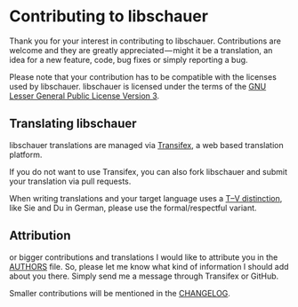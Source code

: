 # Contributing to libschauer

Thank you for your interest in contributing to libschauer. Contributions are welcome and they are greatly appreciated — might it be a translation, an idea for a new feature, code, bug fixes or simply reporting a bug.

Please note that your contribution has to be compatible with the licenses used by libschauer.
libschauer is licensed under the terms of the
[GNU Lesser General Public License Version 3](https://github.com/Huessenbergnetz/libschauer/blob/master/COPYING.LESSER).

## Translating libschauer

libschauer translations are managed via [Transifex](https://www.transifex.com/huessenbergnetz/libschauer/), a web based translation platform.

If you do not want to use Transifex, you can also fork libschauer and submit your translation via pull requests.

When writing translations and your target language uses a [T–V distinction](https://en.wikipedia.org/wiki/T–V_distinction), like Sie and Du in German, please use the formal/respectful variant.

## Attribution

or bigger contributions and translations I would like to attribute you in the [AUTHORS](https://github.com/Huessenbergnetz/libschauer/blob/master/AUTHORS) file. So, please let me know what kind of information I should add about you there. Simply send me a message through Transifex or GitHub.

Smaller contributions will be mentioned in the [CHANGELOG](https://github.com/Huessenbergnetz/libschauer/blob/master/CHANGELOG).
